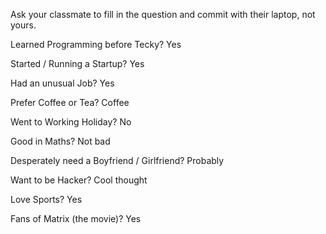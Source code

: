 Ask your classmate to fill in the question and commit with their laptop, not yours.

Learned Programming before Tecky?
Yes

Started / Running a Startup?
Yes

Had an unusual Job?
Yes

Prefer Coffee or Tea?
Coffee

Went to Working Holiday?
No

Good in Maths?
Not bad

Desperately need a Boyfriend / Girlfriend?
Probably

Want to be Hacker?
Cool thought

Love Sports?
Yes

Fans of Matrix (the movie)?
Yes